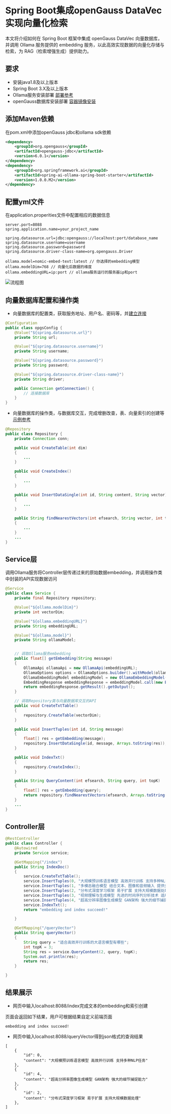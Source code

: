 # Spring Boot集成openGauss DataVec实现向量化检索


本文将介绍如何在 Spring Boot 框架中集成 openGauss DataVec 向量数据库，并调用 Ollama 服务提供的 embedding 服务，以此高效实现数据的向量化存储与检索，为 RAG（检索增强生成）提供助力。
## 要求
- 安装java1.8及以上版本 
- Spring Boot 3.X及以上版本
- Ollama服务安装部署 [部署参考](https://github.com/ollama/ollama)
- openGauss数据库安装部署 [容器镜像安装](../../../docs-lite/zh/docs/InstallationGuide/容器镜像安装.md)

## 添加Maven依赖
在pom.xml中添加openGauss jdbc和ollama sdk依赖
```xml
<dependency>
    <groupId>org.opengauss</groupId>
    <artifactId>opengauss-jdbc</artifactId>
    <version>6.0.1</version>
</dependency>
<dependency>
    <groupId>org.springframework.ai</groupId>
    <artifactId>spring-ai-ollama-spring-boot-starter</artifactId>
    <version>1.0.0.M2</version>
</dependency>
```
## 配置yml文件
在application.properities文件中配置相应的数据信息
```
server.port=8088
spring.application.name=your_project_name

spring.datasource.url=jdbc:opengauss://localhost:port/database_name
spring.datasource.username=username
spring.datasource.password=password
spring.datasource.driver-class-name=org.opengauss.Driver

ollama.model=nomic-embed-text:latest // 你选择的embedding模型
ollama.modelDim=768 // 向量化后数据的维度
ollama.embeddingURL=ip:port // ollama服务运行的服务器ip和port
```
![流程图](figures/opgs-springboot.png)
## 向量数据库配置和操作类
- 向量数据库的配置类，获取服务地址、用户名、密码等，并[建立连接](integrationJava.md)
```java
@Configuration
public class opgsConfig {
    @Value("${spring.datasource.url}")
    private String url;

    @Value("${spring.datasource.username}")
    private String username;

    @Value("${spring.datasource.password}")
    private String password;

    @Value("${spring.datasource.driver-class-name}")
    private String driver;

    public Connection getConnection() {
        // 连接数据库
    }
}
```
- 向量数据库的操作类，与数据库交互，完成增删改查，表、向量索引的创建等 [示例参考](integrationJava.md)
```java
@Repository
public class Repository {
    private Connection conn;

    public void CreateTable(int dim)
    {
        ...
    }

    public void CreateIndex()
    {
        ...
    }

    public void InsertDataSingle(int id, String content, String vector)
    {
        ...
    }

    public String findNearestVectors(int efsearch, String vector, int topK)
    {
        ...
    }
    ...
}
```
## Service层
调用Ollama服务将Controller层传递过来的原始数据embedding，并调用操作类中封装的API实现数据访问
```java
@Service
public class Service {
    private final Repository repository;

    @Value("${ollama.modelDim}")
    private int vectorDim;

    @Value("${ollama.embeddingURL}")
    private String embeddingURL;

    @Value("${ollama.model}")
    private String ollamaModel;


    // 调取Ollama服务embedding
    public float[] getEmbedding(String message)
    {
        OllamaApi ollamaApi = new OllamaApi(embeddingURL);
        OllamaOptions options = OllamaOptions.builder().withModel(ollamaModel).build();
        OllamaEmbeddingModel embeddingModel = new OllamaEmbeddingModel(ollamaApi, options);
        EmbeddingResponse embeddingResponse = embeddingModel.call(new EmbeddingRequest(List.of(message), options));
        return embeddingResponse.getResult().getOutput();
    }

    // 调取Repository类与向量数据库交互的API
    public void CreateTxtTable()
    {
        repository.CreateTable(vectorDim);
    }

    public void InsertTuples(int id, String message)
    {
        float[] res = getEmbedding(message);
        repository.InsertDataSingle(id, message, Arrays.toString(res));
    }

    public void IndexTxt()
    {
        repository.CreateIndex();
    }

    public String QueryContent(int efsearch, String query, int topK)
    {
        float[] res = getEmbedding(query);
        return repository.findNearestVectors(efsearch, Arrays.toString(res), int topK);
    }
    ...
}
```

## Controller层
```java
@RestController
public class Controller {
    @Autowired
    private Service service;

    @GetMapping("/index")
    public String IndexDoc()
    {
        service.CreateTxtTable();
        service.InsertTuples(0, "大规模预训练语言模型 高效并行训练 支持多种NLP任务");
        service.InsertTuples(1, "多模态融合模型 结合文本、图像和音频输入 提供全面的数据理解能力");
        service.InsertTuples(2, "分布式深度学习框架 易于扩展 支持大规模数据处理");
        service.InsertTuples(3, "视频理解与生成模型 先进的时间序列分析技术 适用于监控和娱乐");
        service.InsertTuples(4, "超高分辨率图像生成模型 GAN架构 强大的细节捕捉能力");
        service.IndexTxt();
        return "embedding and index succeed!"

    }

    @GetMapping("/queryVector")
    public String queryVector()
    {
        String query = "适合高效并行训练的大语言模型有哪些";
        int topK = 3;
        String res = service.QueryContent(2, query, topK);
        System.out.println(res);
        return res;
    }

}
```

## 结果展示
- 网页中输入localhost:8088/index完成文本的embedding和索引创建

页面会返回如下结果，用户可根据结果自定义前端页面
```
embedding and index succeed!
```
- 网页中输入localhost:8088/queryVector得到json格式的查询结果

```
[
    {
        "id": 0,
        "content": "大规模预训练语言模型 高效并行训练 支持多种NLP任务"
    },
    {
        "id": 4,
        "content": "超高分辨率图像生成模型 GAN架构 强大的细节捕捉能力"
    },
    {
        "id": 2,
        "content": "分布式深度学习框架 易于扩展 支持大规模数据处理"
    },
]
```